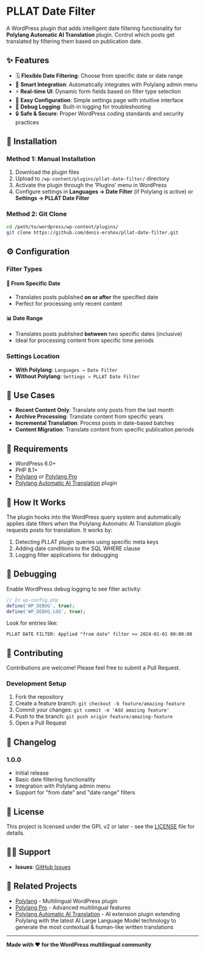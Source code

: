 # PLLAT Date Filter

A WordPress plugin that adds intelligent date filtering functionality for **Polylang Automatic AI Translation** plugin. Control which posts get translated by filtering them based on publication date.

## ✨ Features

- 🗓️ **Flexible Date Filtering**: Choose from specific date or date range
- 🎯 **Smart Integration**: Automatically integrates with Polylang admin menu
- ⚡ **Real-time UI**: Dynamic form fields based on filter type selection
- 🔧 **Easy Configuration**: Simple settings page with intuitive interface
- 📝 **Debug Logging**: Built-in logging for troubleshooting
- 🔒 **Safe & Secure**: Proper WordPress coding standards and security practices

## 🚀 Installation

### Method 1: Manual Installation
1. Download the plugin files
2. Upload to `/wp-content/plugins/pllat-date-filter/` directory
3. Activate the plugin through the 'Plugins' menu in WordPress
4. Configure settings in **Languages → Date Filter** (if Polylang is active) or **Settings → PLLAT Date Filter**

### Method 2: Git Clone
```bash
cd /path/to/wordpress/wp-content/plugins/
git clone https://github.com/denis-ershov/pllat-date-filter.git
```

## ⚙️ Configuration

### Filter Types

#### 📅 From Specific Date
- Translates posts published **on or after** the specified date
- Perfect for processing only recent content

#### 📊 Date Range
- Translates posts published **between** two specific dates (inclusive)
- Ideal for processing content from specific time periods

### Settings Location
- **With Polylang**: `Languages → Date Filter`
- **Without Polylang**: `Settings → PLLAT Date Filter`

## 🎯 Use Cases

- **Recent Content Only**: Translate only posts from the last month
- **Archive Processing**: Translate content from specific years
- **Incremental Translation**: Process posts in date-based batches
- **Content Migration**: Translate content from specific publication periods

## 🔧 Requirements

- WordPress 6.0+
- PHP 8.1+
- [Polylang](https://wordpress.org/plugins/polylang/) or [Polylang Pro](https://polylang.pro/)
- [Polylang Automatic AI Translation](https://www.epicwpsolutions.com/plugins/polylang-automatic-ai-translation/) plugin

## 📖 How It Works

The plugin hooks into the WordPress query system and automatically applies date filters when the Polylang Automatic AI Translation plugin requests posts for translation. It works by:

1. Detecting PLLAT plugin queries using specific meta keys
2. Adding date conditions to the SQL WHERE clause
3. Logging filter applications for debugging

## 🐛 Debugging

Enable WordPress debug logging to see filter activity:

```php
// In wp-config.php
define('WP_DEBUG', true);
define('WP_DEBUG_LOG', true);
```

Look for entries like:
```
PLLAT DATE FILTER: Applied "from date" filter >= 2024-01-01 00:00:00
```

## 🤝 Contributing

Contributions are welcome! Please feel free to submit a Pull Request.

### Development Setup
1. Fork the repository
2. Create a feature branch: `git checkout -b feature/amazing-feature`
3. Commit your changes: `git commit -m 'Add amazing feature'`
4. Push to the branch: `git push origin feature/amazing-feature`
5. Open a Pull Request

## 📝 Changelog

### 1.0.0
- Initial release
- Basic date filtering functionality
- Integration with Polylang admin menu
- Support for "from date" and "date range" filters

## 📄 License

This project is licensed under the GPL v2 or later - see the [LICENSE](LICENSE) file for details.

## 🙋‍♂️ Support

- **Issues**: [GitHub Issues](https://github.com/denis-ershov/pllat-date-filter/issues)

## 🔗 Related Projects

- [Polylang](https://github.com/polylang/polylang) - Multilingual WordPress plugin
- [Polylang Pro](https://polylang.pro/) - Advanced multilingual features
- [Polylang Automatic AI Translation](https://www.epicwpsolutions.com/plugins/polylang-automatic-ai-translation/) - AI extension plugin extending Polylang with the latest AI Large Language Model technology to generate the most contextual & human-like written translations

---

**Made with ❤️ for the WordPress multilingual community**